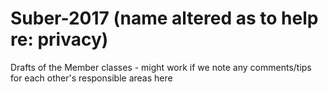 # Suber-2017 (name altered as to help re: privacy)
Drafts of the Member classes - might work if we note any comments/tips for each other's responsible areas here
